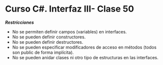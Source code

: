 # Curso C#. Interfaz III- Clase 50

***Restricciones***

- No se permiten definir campos (variables) en interfaces.
- No se pueden definir constructores.
- No se pueden definir destructores.
- No se pueden especificar modificadores de acceso en métodos (todos son public de forma implícita).
- No se pueden anidar clases ni otro tipo de estructuras en las interfaces.







